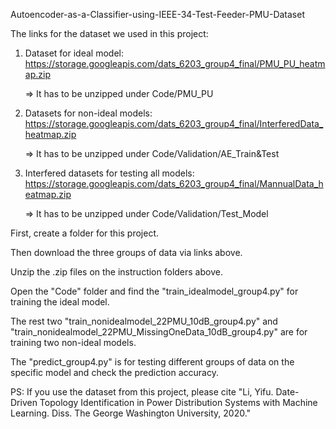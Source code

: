 Autoencoder-as-a-Classifier-using-IEEE-34-Test-Feeder-PMU-Dataset

The links for the dataset we used in this project:
1. Dataset for ideal model:
https://storage.googleapis.com/dats_6203_group4_final/PMU_PU_heatmap.zip

   => It has to be unzipped under Code/PMU_PU

2. Datasets for non-ideal models:
https://storage.googleapis.com/dats_6203_group4_final/InterferedData_heatmap.zip

   => It has to be unzipped under Code/Validation/AE_Train&Test

3. Interfered datasets for testing all models:
https://storage.googleapis.com/dats_6203_group4_final/MannualData_heatmap.zip

   => It has to be unzipped under Code/Validation/Test_Model

First, create a folder for this project.

Then download the three groups of data via links above.

Unzip the .zip files on the instruction folders above.

Open the "Code" folder and find the "train_idealmodel_group4.py" for training the ideal model.

The rest two "train_nonidealmodel_22PMU_10dB_group4.py" and "train_nonidealmodel_22PMU_MissingOneData_10dB_group4.py" are for training two non-ideal models.

The "predict_group4.py" is for testing different groups of data on the specific model and check the prediction accuracy.

PS: If you use the dataset from this project, please cite "Li, Yifu. Date-Driven Topology Identification in Power Distribution Systems with Machine Learning. Diss. The George Washington University, 2020."

